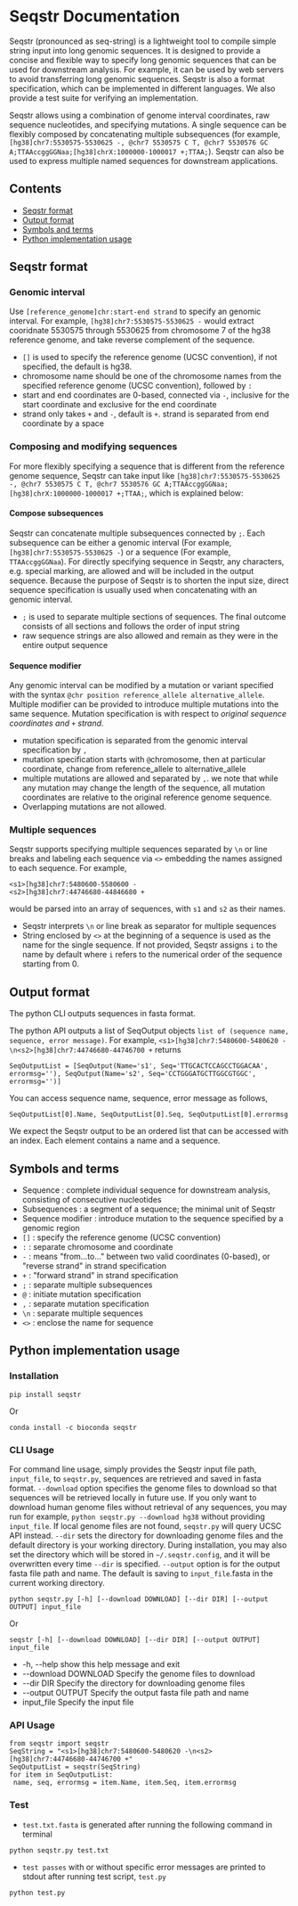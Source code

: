 # Seqstr Documentation

Seqstr (pronounced as seq-string) is a lightweight tool to compile simple string input into long genomic sequences. It is designed to provide a concise and flexible way to specify long genomic sequences that can be used for downstream analysis. For example, it can be used by web servers to avoid transferring long genomic sequences. Seqstr is also a format specification, which can be implemented in different languages. We also provide a test suite for verifying an implementation.

Seqstr allows using a combination of genome interval coordinates, raw sequence nucleotides, and specifying mutations. A single sequence can be flexibly composed by concatenating multiple subsequences (for example, `[hg38]chr7:5530575-5530625 -, @chr7 5530575 C T, @chr7 5530576 GC A;TTAAccggGGNaa;[hg38]chrX:1000000-1000017 +;TTAA;`). Seqstr can also be used to express multiple named sequences for downstream applications.  


## Contents

- [Seqstr format](#Seqstr-format)
- [Output format](#Output-format)
- [Symbols and terms](#Symbols-and-terms)
- [Python implementation usage](#Python-implementation-usage)

## Seqstr format
### Genomic interval

Use `[reference_genome]chr:start-end strand` to specify an genomic interval. For example, `[hg38]chr7:5530575-5530625 -` would extract cooridnate 5530575 through 5530625 from chromosome 7 of the hg38 reference genome, and take reverse complement of the sequence. 

- `[]` is used to specify the reference genome (UCSC convention), if not specified, the default is hg38.
- chromosome name should be one of the chromosome names from the specified reference genome (UCSC convention), followed by `:`
- start and end coordinates are 0-based, connected via `-`, inclusive for the start coordinate and exclusive for the end coordinate
- strand only takes `+` and `-`, default is `+`. strand is separated from end coordinate by a space

### Composing and modifying sequences

For more flexibly specifying a sequence that is different from the reference genome sequence, Seqstr can take input like `[hg38]chr7:5530575-5530625 -, @chr7 5530575 C T, @chr7 5530576 GC A;TTAAccggGGNaa;[hg38]chrX:1000000-1000017 +;TTAA;`, which is explained below:

#### Compose subsequences

Seqstr can concatenate multiple subsequences connected by `;`. Each subsequence can be either a genomic interval (For example, `[hg38]chr7:5530575-5530625 -`) or a sequence (For example, `TTAAccggGGNaa`). For directly specifying sequence in Seqstr, any characters, e.g. special marking, are allowed and will be included in the output sequence. Because the purpose of Seqstr is to shorten the input size, direct sequence specification is usually used when concatenating with an genomic interval.
- `;` is used to separate multiple sections of sequences. The final outcome consists of all sections and follows the order of input string
- raw sequence strings are also allowed and remain as they were in the entire output sequence

#### Sequence modifier
Any genomic interval can be modified by a mutation or variant specified with the syntax `@chr position reference_allele alternative_allele`. Multiple modifier can be provided to introduce multiple mutations into the same sequence. Mutation specification is with respect to *original sequence coordinates and `+` strand*.

- mutation specification is separated from the genomic interval specification by `,` 
- mutation specification starts with `@`chromosome, then at particular coordinate, change from reference_allele to alternative_allele
- multiple mutations are allowed and separated by `,`. we note that while any mutation may change the length of the sequence, all mutation coordinates are relative to the original reference genome sequence. 
- Overlapping mutations are not allowed.
 

### Multiple sequences

Seqstr supports specifying multiple sequences separated by `\n` or line breaks and labeling each sequence via `<>` embedding the names assigned to each sequence. For example, 
```
<s1>[hg38]chr7:5480600-5580600 -
<s2>[hg38]chr7:44746680-44846680 +
``` 
would be parsed into an array of sequences, with `s1` and `s2` as their names.
- Seqstr interprets `\n` or line break as separator for multiple sequences
- String enclosed by `<>` at the beginning of a sequence is used as the name for the single sequence. If not provided, Seqstr assigns `i` to the name by default where `i` refers to the numerical order of the sequence starting from 0.
    
## Output format

The python CLI outputs sequences in fasta format.

The python API outputs a list of SeqOutput objects `list of (sequence name, sequence, error message)`. For example, `<s1>[hg38]chr7:5480600-5480620 -\n<s2>[hg38]chr7:44746680-44746700 +` returns

```
SeqOutputList = [SeqOutput(Name='s1', Seq='TTGCACTCCAGCCTGGACAA', errormsg=''), SeqOutput(Name='s2', Seq='CCTGGGATGCTTGGCGTGGC', errormsg='')]
```
You can access sequence name, sequence, error message as follows,

```
SeqOutputList[0].Name, SeqOutputList[0].Seq, SeqOutputList[0].errormsg
```

We expect the Seqstr output to be an ordered list that can be accessed with an index. Each element contains a name and a sequence.

## Symbols and terms

- Sequence : complete individual sequence for downstream analysis, consisting of consecutive nucleotides 
- Subsequences : a segment of a sequence; the minimal unit of Seqstr
- Sequence modifier : introduce mutation to the sequence specified by a genomic region
- `[]` : specify the reference genome (UCSC convention)
- `:` : separate chromosome and coordinate
- `-` : means "from...to..." between two valid coordinates (0-based), or "reverse strand" in strand specification
- `+` : "forward strand" in strand specification
- `;` : separate multiple subsequences
- `@` : initiate mutation specification
- `,` : separate mutation specification
- `\n` : separate multiple sequences
- `<>` : enclose the name for sequence

## Python implementation usage

### Installation 

```
pip install seqstr
```

Or 

```
conda install -c bioconda seqstr
```

### CLI Usage

For command line usage, simply provides the Seqstr input file path, `input_file`, to `seqstr.py`, sequences are retrieved and saved in fasta format. `--download` option specifies the genome files to download so that sequences will be retrieved locally in future use. If you only want to download human genome files without retrieval of any sequences, you may run for example, `python seqstr.py --download hg38` without providing `input_file`. If local genome files are not found, `seqstr.py` will query UCSC API instead. `--dir` sets the directory for downloading genome files and the default directory is your working directory. During installation, you may also set the directory which will be stored in `~/.seqstr.config`, and it will be overwritten every time `--dir` is specified. `--output` option is for the output fasta file path and name. The default is saving to `input_file`.fasta in the current working directory.

```
python seqstr.py [-h] [--download DOWNLOAD] [--dir DIR] [--output OUTPUT] input_file
```
Or
```
seqstr [-h] [--download DOWNLOAD] [--dir DIR] [--output OUTPUT] input_file
```

-  -h, --help           show this help message and exit
-  --download DOWNLOAD  Specify the genome files to download
-  --dir DIR            Specify the directory for downloading genome files
-  --output OUTPUT      Specify the output fasta file path and name
-  input_file           Specify the input file

### API Usage

```
from seqstr import seqstr
SeqString = "<s1>[hg38]chr7:5480600-5480620 -\n<s2>[hg38]chr7:44746680-44746700 +"
SeqOutputList = seqstr(SeqString)
for item in SeqOutputList:
 name, seq, errormsg = item.Name, item.Seq, item.errormsg
```

### Test 

- `test.txt.fasta` is generated after running the following command in terminal
```
python seqstr.py test.txt
```
- `test passes` with or without specific error messages are printed to stdout after running test script, `test.py`
```
python test.py
``` 
